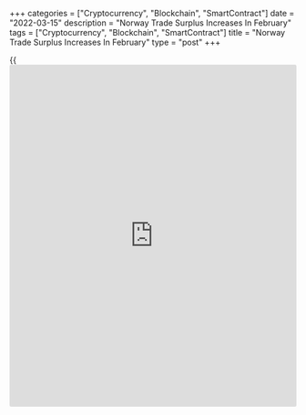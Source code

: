 +++
categories = ["Cryptocurrency", "Blockchain", "SmartContract"]
date = "2022-03-15"
description = "Norway Trade Surplus Increases In February"
tags = ["Cryptocurrency", "Blockchain", "SmartContract"]
title = "Norway Trade Surplus Increases In February"
type = "post"
+++

{{<iframe id="large-banner" src="https://www.bounty.group/#slide=25.0" width="100%" height="600" scrolling="no" style="border: 0px solid rgb(216, 221, 230); border-radius: 3px;">}}

Norway's trade surplus increased in February compared to the previous
year, amid a sharp rise in exports, data from Statistics Norway showed
on Tuesday.

The trade surplus rose to NOK 84.18 billion in February from NOK 20.008
billion in the same month last year. In January, the surplus was NOK
91.79 billion.

Exports surged 94.00 percent annually in February and imports gained
17.70 percent.

Export growth was driven by a 305.00 percent jump in shipments of
natural gas.

Mainland exports grew 34.30 percent annually.

On a monthly basis, exports declined 3.80 percent, while imports rose
2.10 percent in February.

The mainland trade logged a deficit of NOK 18.70 billion versus NOK
19.50 billion a year ago.

For comments and feedback [contact](https://www.playgroundfx.com/contact/): editorial@rtt[news](https://www.letsplayfx.com/blog/forex-news-website/).com

[Economic News][1]

 **What parts of the world are seeing the best (and worst) economic
performances lately? Click[here][2] to check out our [Econ Scorecard][2]
and find out! See up-to-the-moment [ranking](https://www.playgroundfx.com/blog/crypto-exchange-ranking/)s for the best and worst
performers in [GDP][3], [unemployment rate][4], [inflation][5] and much
more.**

   1. www.rtt[news](https://www.letsplayfx.com/blog/forex-news-website/).com/Content/EconomicNews.aspx
   2. www.rtt[news](https://www.letsplayfx.com/blog/forex-news-website/).com/economic-scorecard/world-rank/retail-sales/highest-performance.aspx
   3. www.rtt[news](https://www.letsplayfx.com/blog/forex-news-website/).com/economic-scorecard/world-rank/GDP/highest-performance.aspx
   4. www.rtt[news](https://www.letsplayfx.com/blog/forex-news-website/).com/economic-scorecard/world-rank/unemployment-rate/lowest-performance.aspx
   5. www.rtt[news](https://www.letsplayfx.com/blog/forex-news-website/).com/economic-scorecard/world-rank/CPI/highest-performance.aspx